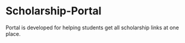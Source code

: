 # Scholarship-Portal
Portal is developed for helping students get all scholarship links at one place.
